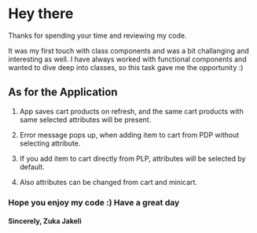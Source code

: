 # Hey there

Thanks for spending your time and reviewing my code.

It was my first touch with class components and was a bit challanging and interesting
as well. I have always worked with functional components and wanted to dive deep into
classes, so this task gave me the opportunity :)

## As for the Application

1. App saves cart products on refresh, and the same cart products with same
   selected attributes will be present.

2. Error message pops up, when adding item to cart from PDP without selecting attribute.

3. If you add item to cart directly from PLP, attributes will be selected by default.

4. Also attributes can be changed from cart and minicart.

### Hope you enjoy my code :) Have a great day

#### Sincerely, Zuka Jakeli
